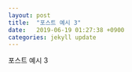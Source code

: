 ```yaml
---
layout: post
title:  "포스트 예시 3"
date:   2019-06-19 01:27:38 +0900
categories: jekyll update
---
```

포스트 예시 3